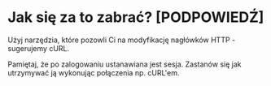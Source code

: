 # Jak się za to zabrać? [PODPOWIEDŹ]

Użyj narzędzia, które pozowli Ci na modyfikację nagłówków HTTP - sugerujemy cURL.

Pamiętaj, że po zalogowaniu ustanawiana jest sesja. Zastanów się jak utrzymywać ją wykonując połączenia np. cURL'em.

